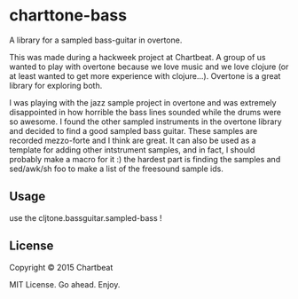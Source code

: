 # charttone-bass

A library for a sampled bass-guitar in overtone.

This was made during a hackweek project at Chartbeat. A group of us wanted to play with overtone because we love music and we love clojure (or at least wanted to get more experience with clojure...). Overtone is a great library for exploring both.

I was playing with the jazz sample project in overtone and was extremely disappointed in how horrible the bass lines sounded while the drums were so awesome. I found the other sampled instruments in the overtone library and decided to find a good sampled bass guitar. These samples are recorded mezzo-forte and I think are great. It can also be used as a template for adding other intstrument samples, and in fact, I should probably make a macro for it :) the hardest part is finding the samples and sed/awk/sh foo to make a list of the freesound sample ids. 

## Usage

use the cljtone.bassguitar.sampled-bass !

## License

Copyright © 2015 Chartbeat

MIT License. Go ahead. Enjoy.
